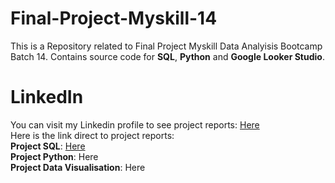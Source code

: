 # Final-Project-Myskill-14
This is a Repository related to Final Project Myskill Data Analyisis Bootcamp Batch 14. Contains source code for **SQL**, **Python** and **Google Looker Studio**. <br />

# LinkedIn
You can visit my Linkedin profile to see project reports: [Here](https://www.linkedin.com/in/fathinnm/)<br />
Here is the link direct to project reports:<br />
**Project SQL**: [Here](https://lnkd.in/gCnwcbWj)<br />
**Project Python**: Here<br />
**Project Data Visualisation**: Here<br />
